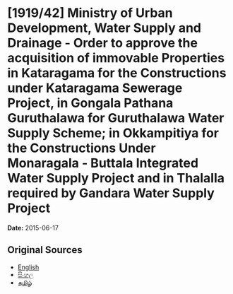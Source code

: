 # [1919/42] Ministry of Urban Development, Water Supply and Drainage - Order to approve the acquisition of immovable Properties in Kataragama for the Constructions under Kataragama Sewerage Project, in Gongala Pathana Guruthalawa for Guruthalawa Water Supply Scheme; in Okkampitiya for the Constructions Under Monaragala - Buttala Integrated Water Supply Project and in Thalalla required by Gandara Water Supply Project

**Date:** 2015-06-17

## Original Sources

- [English](https://documents.gov.lk/view/extra-gazettes/2015/6/1919-42_E.pdf)
- [සිංහල](https://documents.gov.lk/view/extra-gazettes/2015/6/1919-42_S.pdf)
- [தமிழ்](https://documents.gov.lk/view/extra-gazettes/2015/6/1919-42_T.pdf)
